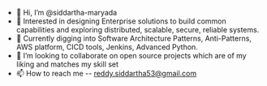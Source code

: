 - 👋 Hi, I’m @siddartha-maryada
- 👀 Interested in designing Enterprise solutions to build common capabilities and exploring distributed, scalable, secure, reliable systems. 
- 🌱 Currently digging into Software Architecture Patterns, Anti-Patterns, AWS platform, CICD tools, Jenkins, Advanced Python.
- 💞️ I’m looking to collaborate on open source projects which are of my liking and matches my skill set
- 📫 How to reach me -- reddy.siddartha53@gmail.com

<!---
siddartha-maryada/siddartha-maryada is a ✨ special ✨ repository because its `README.md` (this file) appears on your GitHub profile.
You can click the Preview link to take a look at your changes.
--->
